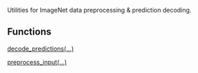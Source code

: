 Utilities for ImageNet data preprocessing & prediction decoding.
## Functions
[decode_predictions(...)](https://tensorflow.google.cn/api_docs/python/tf/keras/applications/imagenet_utils/decode_predictions)

[preprocess_input(...)](https://tensorflow.google.cn/api_docs/python/tf/keras/applications/imagenet_utils/preprocess_input)

